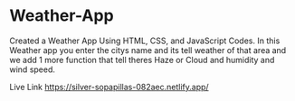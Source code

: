 # Weather-App
Created a Weather App Using HTML, CSS, and JavaScript Codes. In this Weather app you enter the citys name and its tell weather of that area and we add 1 more function that tell theres Haze or Cloud and humidity and wind speed.

Live Link https://silver-sopapillas-082aec.netlify.app/
